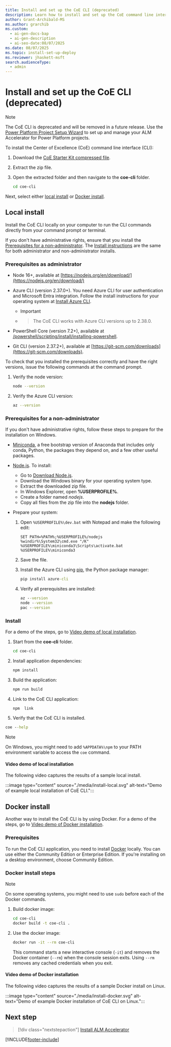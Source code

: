 ```yaml
---
title: Install and set up the CoE CLI (deprecated)
description: Learn how to install and set up the CoE command line interface using local or Docker methods.
author: Grant-Archibald-MS
ms.author: grarchib
ms.custom:
  - ai-gen-docs-bap
  - ai-gen-description
  - ai-seo-date:08/07/2025
ms.date: 08/07/2025
ms.topic: install-set-up-deploy
ms.reviewer: jhaskett-msft
search.audienceType:
  - admin
---
```


# Install and set up the CoE CLI (deprecated)

> [!NOTE]
> The CoE CLI is deprecated and will be removed in a future release. Use the [Power Platform Project Setup Wizard](../../alm-accelerator/setup-admin-tasks.md) to set up and manage your ALM Accelerator for Power Platform projects.

To install the Center of Excellence (CoE) command line interface (CLI):

1. Download the [CoE Starter Kit compressed file](https://aka.ms/CoEStarterKitCurrentMonthRelease).

1. Extract the zip file.

1. Open the extracted folder and then navigate to the **coe-cli** folder.

   ```bash
   cd coe-cli
   ```

Next, select either [local install](#local-install) or [Docker install](#docker-install).

## Local install

Install the CoE CLI locally on your computer to run the CLI commands directly from your command prompt or terminal. 

If you don't have administrative rights, ensure that you install the [Prerequisites for a non-administrator](#prerequisites-for-a-non-administrator). The [Install instructions](#install) are the same for both administrator and non-administrator installs.

### Prerequisites as administrator

- Node 16+, available at [https://nodejs.org/en/download/](https://nodejs.org/en/download/)

- Azure CLI (version 2.37.0+). You need Azure CLI for user authentication and Microsoft Entra integration. Follow the install instructions for your operating system at [Install Azure CLI](/cli/azure/install-azure-cli).

    - > [!Important]
    - > The CoE CLI works with Azure CLI versions up to 2.38.0.

- PowerShell Core (version 7.2+), available at [/powershell/scripting/install/installing-powershell](/powershell/scripting/install/installing-powershell).

- Git CLI (version 2.37.2+), available at [https://git-scm.com/downloads](https://git-scm.com/downloads).
 
To check that you installed the prerequisites correctly and have the right versions, issue the following commands at the command prompt.

1. Verify the node version:

   ```bash
   node --version
   ```

1. Verify the Azure CLI version:

   ```bash
   az --version
   ```

### Prerequisites for a non-administrator

If you don't have administrative rights, follow these steps to prepare for the installation on Windows.

- [Miniconda](https://www.anaconda.com/docs/getting-started/miniconda/), a free bootstrap version of Anaconda that includes only conda, Python, the packages they depend on, and a few other useful packages. 

- [Node.js](https://nodejs.org/). To install:

    - Go to [Download Node.js](https://nodejs.org/en/download/).
    - Download the Windows binary for your operating system type.
    - Extract the downloaded zip file.
    - In Windows Explorer, open **%USERPROFILE%**.
    - Create a folder named *nodejs*.
    - Copy all files from the zip file into the **nodejs** folder.

- Prepare your system:

    1. Open `%USERPROFILE%\dev.bat` with Notepad and make the following edit:

        ```text
        SET PATH=%PATH%;%USERPROFILE%/nodejs
        %windir%\System32\cmd.exe "/K" %USERPROFILE%\miniconda3\Scripts\activate.bat %USERPROFILE%\miniconda3
        ```

    1. Save the file.

    1. Install the Azure CLI using [pip](https://pypi.org/project/pip/), the Python package manager:

        ```cmd
        pip install azure-cli
        ```

    1. Verify all prerequisites are installed:

         ```cmd
         az --version
         node --version
         pac --version
         ```

### Install

For a demo of the steps, go to [Video demo of local installation](#video-demo-of-local-installation).

1. Start from the **coe-cli** folder.

   ```bash
   cd coe-cli
   ```

1. Install application dependencies:

   ```bash
   npm install
   ```

1. Build the application:

   ```bash
   npm run build
   ```

1. Link to the CoE CLI application:

   ```bash
   npm  link
   ```

1. Verify that the CoE CLI is installed.

  ```cmd
  coe --help    
  ```

> [!NOTE]
> On Windows, you might need to add `%APPDATA%\npm` to your PATH environment variable to access the `coe` command.

#### Video demo of local installation

The following video captures the results of a sample local install.

:::image type="content" source="./media/install-local.svg" alt-text="Demo of example local installation of CoE CLI.":::

## Docker install

Another way to install the CoE CLI is by using Docker. For a demo of the steps, go to [Video demo of Docker installation](#video-demo-of-docker-installation).

### Prerequisites

To run the CoE CLI application, you need to install [Docker](https://docs.docker.com/get-docker/) locally. You can use either the Community Edition or Enterprise Edition. If you're installing on a desktop environment, choose Community Edition.

### Docker install steps

> [!NOTE]
> On some operating systems, you might need to use `sudo` before each of the Docker commands.

1. Build docker image:

   ```bash
   cd coe-cli
   docker build -t coe-cli . 
   ```

1. Use the docker image:

   ```bash
   docker run -it --rm coe-cli
   ```

    This command starts a new interactive console (`-it`) and removes the Docker container (`--rm`) when the console session exits. Using `--rm` removes any cached credentials when you exit.

#### Video demo of Docker installation

The following video captures the results of a sample Docker install on Linux.

:::image type="content" source="./media/install-docker.svg" alt-text="Demo of example Docker installation of CoE CLI on Linux.":::

## Next step

> [!div class="nextstepaction"]
> [Install ALM Accelerator](./alm/overview.md)

[!INCLUDE[footer-include](../../../includes/footer-banner.md)]
